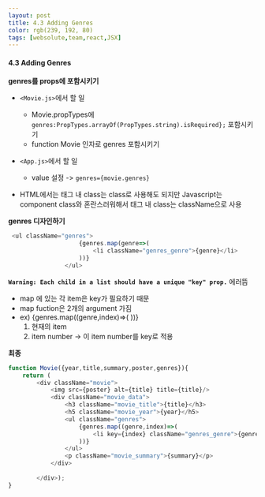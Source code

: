 ```yaml
---
layout: post
title: 4.3 Adding Genres
color: rgb(239, 192, 80)
tags: [websolute,team,react,JSX]
---
```


#### 4.3 Adding Genres


__genres를 props에 포함시키기__

- `<Movie.js>`에서 할 일
    - Movie.propTypes에 `genres:PropTypes.arrayOf(PropTypes.string).isRequired};` 포함시키기
    - function Movie 인자로 genres 포함시키기

- `<App.js>`에서 할 일
    - value 설정 -> `genres={movie.genres}`

- HTML에서는 태그 내 class는 class로 사용해도 되지만 Javascript는 component class와 혼란스러워해서 태그 내 class는 className으로 사용   


__genres 디자인하기__

```javascript
 <ul className="genres">
                    {genres.map(genre=>(
                        <li className="genres_genre">{genre}</li> 
                    ))}
                </ul>
```


__`Warning: Each child in a list should have a unique "key" prop.`__ 에러뜸 
- map 에 있는 각 item은 key가 필요하기 때문
- map fuction은 2개의 argument 가짐 
- ex) {genres.map((genre,index)=>(    ))}
     1. 현재의 item
     2. item number -> 이 item number를 key로 적용


__최종__ 
```javascript
function Movie({year,title,summary,poster,genres}){
    return (
        <div className="movie">
            <img src={poster} alt={title} title={title}/>
            <div className="movie_data">
                <h3 className="movie_title">{title}</h3>
                <h5 className="movie_year">{year}</h5>
                <ul className="genres">
                    {genres.map((genre,index)=>(
                        <li key={index} className="genres_genre">{genre}</li> 
                    ))}
                </ul>
                <p className="movie_summary">{summary}</p>
            </div>
        
        </div>);
} 
```